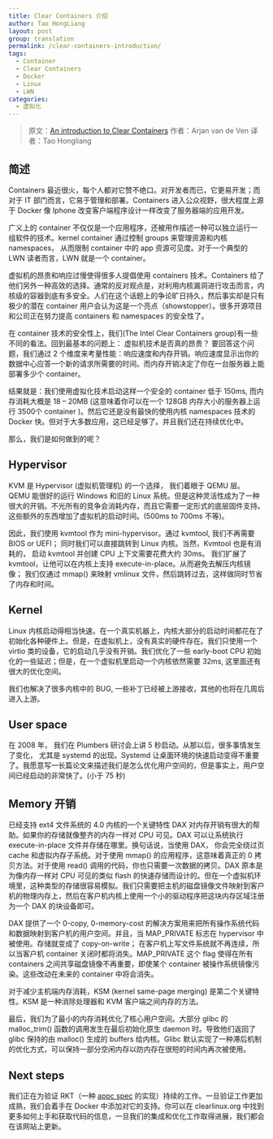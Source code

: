 ```yaml
---
title: Clear Containers 介绍
author: Tao HongLiang
layout: post
group: translation
permalink: /clear-containers-introduction/
tags:
  - Container
  - Clear Containers
  - Docker
  - Linux
  - LWN
categories:
  - 虚拟化
---
```


<!-- title: Clear Containers 介绍 -->

<!-- 作者：陶宏亮，taohl04@gmail.com, 65036336 -->

<!-- 时间：2015/6/11 -->

<!-- 分类：Linux -->

<!-- 标签：Linux,Container,LWN,翻译，Clear Containers -->

> 原文：[An introduction to Clear Containers][1]
> 作者：Arjan van de Ven
> 译者：Tao Hongliang

## 简述

Containers 最近很火，每个人都对它赞不绝口。对开发者而已，它更易开发；而对于 IT 部门而言，它易于管理和部署。Containers 进入公众视野，很大程度上源于 Docker 像 Iphone 改变客户端程序设计一样改变了服务器端的应用开发。

广义上的 container 不仅仅是一个应用程序，还被用作描述一种可以独立运行一组软件的技术。kernel container 通过控制 groups 来管理资源和内核 namespaces， 从而限制 container 中的 app 资源可见度。对于一个典型的 LWN 读者而言，LWN 就是一个 container。

虚拟机的昂贵和响应过慢使得很多人提倡使用 containers 技术。Containers 给了他们另外一种高效的选择。通常的反对观点是，对利用内核漏洞进行攻击而言，内核级的容器到底有多安全。人们在这个话题上的争论旷日持久，然后事实却是只有极少的潜在 container 用户会认为这是一个亮点（showstopper）。很多开源项目和公司正在努力提高 containers 和 namespaces 的安全性了。

在 container 技术的安全性上，我们(The Intel Clear Containers group)有一些不同的看法。回到最基本的问题上： 虚拟机技术是否真的昂贵？ 要回答这个问题，我们通过 2 个维度来考量性能：响应速度和内存开销。响应速度显示出你的数据中心应答一个新的请求所需要的时间。而内存开销决定了你在一台服务器上能部署多少个 container。

结果就是：我们使用虚拟化技术启动这样一个安全的 container 低于 150ms, 而内存消耗大概是 18 &#8211; 20MB (这意味着你可以在一个 128GB 内存大小的服务器上运行 3500个 container )。然后它还是没有最快的使用内核 namespaces 技术的 Docker 快。但对于大多数应用，这已经足够了。并且我们还在持续优化中。

那么，我们是如何做到的呢？

## Hypervisor

KVM 是 Hypervisor (虚拟机管理机) 的一个选择， 我们着眼于 QEMU 层。QEMU 能很好的运行 Windows 和旧的 Linux 系统。但是这种灵活性成为了一种很大的开销。不光所有的竞争会消耗内存，而且它需要一定形式的底层固件支持。这些额外的东西增加了虚拟机的启动时间。(500ms to 700ms 不等)。

因此，我们使用 kvmtool 作为 mini-hypervisor。通过 kvmtool, 我们不再需要 BIOS or UEFI； 同时我们可以直接跳转到 Linux 内核。当然，Kvmtool 也是有消耗的， 启动 kvmtool 并创建 CPU 上下文需要花费大约 30ms。 我们扩展了 kvmtool，让他可以在内核上支持 execute-in-place。从而避免去解压内核镜像； 我们仅通过 mmap() 来映射 vmlinux 文件，然后跳转过去，这样做同时节省了内存和时间。

## Kernel

Linux 内核启动得相当快速。在一个真实机器上，内核大部分的启动时间都花在了初始化各种硬件上。但是，在虚拟机上，没有真实的硬件存在。我们只使用一个 virtio 类的设备，它的启动几乎没有开销。我们优化了一些 early-boot CPU 初始化的一些延迟；但是，在一个虚拟机里启动一个内核依然需要 32ms, 这里面还有很大的优化空间。

我们也解决了很多内核中的 BUG, 一些补丁已经被上游接收，其他的也将在几周后进入上游。

## User space

在 2008 年， 我们在 Plumbers 研讨会上讲 5 秒启动。从那以后，很多事情发生了变化， 尤其是 systemd 的出现。Systemd 让桌面环境的快速启动变得不重要了。我愿意写一长篇论文来描述我们是怎么优化用户空间的，但是事实上，用户空间已经启动的非常快了。(小于 75 秒)

## Memory 开销

已经支持 ext4 文件系统的 4.0 内核的一个关键特性 DAX 对内存开销有很大的帮助。如果你的存储就像整齐的内存一样对 CPU 可见。DAX 可以让系统执行 execute-in-place 文件并存储在哪里。换句话说，当使用 DAX， 你会完全绕过页 cache 和虚拟内存子系统。对于使用 mmap() 的应用程序，这意味着真正的 0 拷贝方法。对于使用 read() 调用的代码，你也只需要一次数据的拷贝。DAX 原本是为像内存一样对 CPU 可见的类似 flash 的快速存储而设计的。但在一个虚拟机环境里，这种类型的存储很容易模拟。我们只需要把主机的磁盘镜像文件映射到客户机的物理内存上，然后在客户机内核上使用一个小的驱动程序把这块内存区域注册为一个 DAX 的块设备即可。

DAX 提供了一个 0-copy, 0-memory-cost 的解决方案用来把所有操作系统代码和数据映射到客户机的用户空间。并且，当 MAP\_PRIVATE 标志在 hypervisor 中被使用。存储就变成了 copy-on-write； 在客户机上写文件系统就不再连续，所以当客户机 container 关闭时都将消失。MAP\_PRIVATE 这个 flag 使得在所有 containers 之间共享磁盘镜像不再重要，即使某个 container 被操作系统镜像污染。这些改动在未来的 container 中将会消失。

对于减少主机端内存消耗，KSM (kernel same-page merging) 是第二个关键特性。KSM 是一种消除处理器和 KVM 客户端之间内存的方法。

最后，我们为了最小的内存消耗优化了核心用户空间。大部分 glibc 的 malloc_trim() 函数的调用发生在最后初始化原生 daemon 时。导致他们返回了 glibc 保持的由 malloc() 生成的 buffers 给内核。Glibc 默认实现了一种滞后机制的优化方式，可以保持一部分空闲内存以防内存在很短的时间内再次被使用。

## Next steps

我们正在为验证 RKT（一种 [appc spec][3] 的实现）持续的工作。一旦验证工作更加成熟，我们会着手在 Docker 中添加对它的支持。你可以在 clearlinux.org 中找到更多如何上手和获取代码的信息，一旦我们的集成和优化工作取得进展，我们都会在该网站上更新。





 [1]: http://lwn.net/Articles/644675/
 [2]: http://tinylab.org
 [3]: http://lwn.net/Articles/644089/#appc
